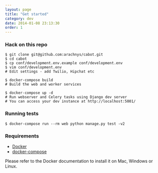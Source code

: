 ```yaml
---
layout: page
title: "Get started"
category: dev
date: 2014-01-08 23:13:30
order: 1
---
```


### Hack on this repo

    $ git clone git@github.com:arachnys/cabot.git
    $ cd cabot
    $ cp conf/development.env.example conf/development.env
    $ vim conf/development.env
    # Edit settings - add Twilio, Hipchat etc

    $ docker-compose build
    # Build the web and worker services

    $ docker-compose up -d
    # Run webserver and Celery tasks using Django dev server
    # You can access your dev instance at http://localhost:5001/

### Running tests

    $ docker-compose run --rm web python manage.py test -v2

### Requirements

*   [Docker](https://www.docker.com/)
*   [docker-compose](https://docs.docker.com/compose/)

Please refer to the Docker documentation to install it on Mac, Windows or Linux.
